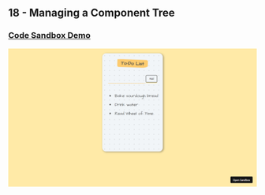 ## 18 - Managing a Component Tree

### [Code Sandbox Demo](https://410rrx.csb.app/)

!["Page"](./Page.png)
